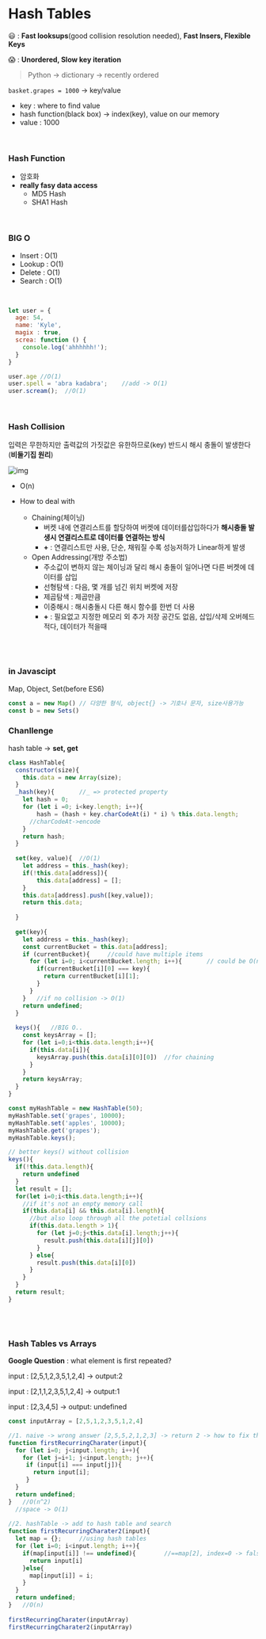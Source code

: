 # Hash Tables

😃 : **Fast looksups**(good collision resolution needed), **Fast Insers, Flexible Keys**

😱 : **Unordered, Slow key iteration**

> Python -> dictionary -> recently ordered

`basket.grapes = 1000` -> key/value

- key : where to find value
- hash function(black box) -> index(key), value on our memory
- value : 1000

<br/>

### Hash Function

- 암호화
- **really fasy data access**
  - MD5 Hash
  - SHA1 Hash

<br/>

### BIG O

- Insert : O(1)
- Lookup : O(1)
- Delete : O(1)
- Search : O(1)

<br/>

```javascript
let user = {
  age: 54,
  name: 'Kyle',
  magix : true,
  screa: function () {
    console.log('ahhhhhh!');
  }
}

user.age //O(1)
user.spell = 'abra kadabra';	//add -> O(1)
user.scream();	//O(1)
```

<br/>

### Hash Collision

입력은 무한하지만 출력값의 가짓값은 유한하므로(key) 반드시 해시 충돌이 발생한다(**비둘기집 원리**)

<img src="image/2525963E580F616926.png" alt="img"  />

- O(n)

- How to deal with
  - Chaining(체이닝)
    - 버켓 내에 연결리스트를 할당하여 버켓에 데이터를삽입하다가 **해시충돌 발생시 연결리스트로 데이터를 연결하는 방식**
    - **+** : 연결리스트만 사용, 단순, 채워질 수록 성능저하가 Linear하게 발생
  - Open Addressing(개방 주소법)
    - 주소값이 변하지 않는 체이닝과 달리 해시 충돌이 일어나면 다른 버켓에 데이터를 삽입
    - 선형탐색 : 다음, 몇 개를 넘긴 위치 버켓에 저장
    - 제곱탐색 : 제곱만큼
    - 이중해시 : 해시충돌시 다른 해시 함수를 한번 더 사용
    - **+** :  필요없고 지정한 메모리 외 추가 저장 공간도 없음, 삽입/삭제 오버헤드 적다, 데이터가 적을때

<br/>

<br/>

### in Javascipt

Map, Object, Set(before ES6)

```javascript
const a = new Map()	// 다양한 형식, object{} -> 기호나 문자, size사용가능
const b = new Sets()
```

### Chanllenge 

hash table -> **set, get**

```javascript
class HashTable{
  constructor(size){
    this.data = new Array(size);
  }
  _hash(key){		//_ => protected property
    let hash = 0;
    for (let i =0; i<key.length; i++){
        hash = (hash + key.charCodeAt(i) * i) % this.data.length;	
      //charCodeAt->encode
    }
    return hash;
  }
  
  set(key, value){	//O(1)
    let address = this._hash(key);
    if(!this.data[address]){
    	this.data[address] = [];
    }
    this.data[address].push([key,value]);
    return this.data;
    
  }
  
  get(key){
    let address = this._hash(key);
    const currentBucket = this.data[address];
    if (currentBucket){		//could have multiple items
      for (let i=0; i<currentBucket.length; i++){		// could be O(n)
        if(currentBucket[i][0] === key){
          return currentBucket[i][1];
        }
      }
    }	//if no collision -> O(1)
    return undefined;
  }
  
  keys(){	//BIG O..
    const keysArray = [];
    for (let i=0;i<this.data.length;i++){
      if(this.data[i]){
        keysArray.push(this.data[i][0][0])	//for chaining
      }
    }
    return keysArray;
  }
}

const myHashTable = new HashTable(50);
myHashTable.set('grapes', 10000);
myHashTable.set('apples', 10000);
myHashTable.get('grapes');
myHashTable.keys();
```

```javascript
// better keys() without collision
keys(){
  if(!this.data.length){
    return undefined
  }
  let result = [];
  for(let i=0;i<this.data.length;i++){
    //if it's not an empty memory call
    if(this.data[i] && this.data[i].length){
      //but also loop through all the potetial collsions
      if(this.data.length > 1){
        for (let j=0;j<this.data[i].length;j++){
          result.push(this.data[i][j][0])
        }
      } else{
      	result.push(this.data[i][0]) 
      }
    }
  }
  return result;
}
```

<br/>

<br/>

### Hash Tables vs Arrays

**Google Question** : what element is first repeated?

input : [2,5,1,2,3,5,1,2,4] -> output:2

input : [2,1,1,2,3,5,1,2,4] -> output:1

input : [2,3,4,5] -> output: undefined

```javascript
const inputArray = [2,5,1,2,3,5,1,2,4]

//1. naive -> wrong answer [2,5,5,2,1,2,3] -> return 2 -> how to fix this?
function firstRecurringCharater(input){
  for (let i=0; j<input.length; i++){
    for (let j=i+1; j<input.length; j++){
     if (input[i] === input[j]){
       return input[i];
     }
  }
  return undefined;
}	//O(n^2)
  //space -> O(1)
  
//2. hashTable -> add to hash table and search
function firstRecurringCharater2(input){
  let map = {};		//using hash tables
  for (let i=0; i<input.length; i++){
    if(map[input[i]] !== undefined){		//==map[2], index=0 -> false
      return input[i]
    }else{
      map[input[i]] = i;
    }
  }
  return undefined;
}	//O(n)
  
firstRecurringCharater(inputArray)
firstRecurringCharater2(inputArray)
```

